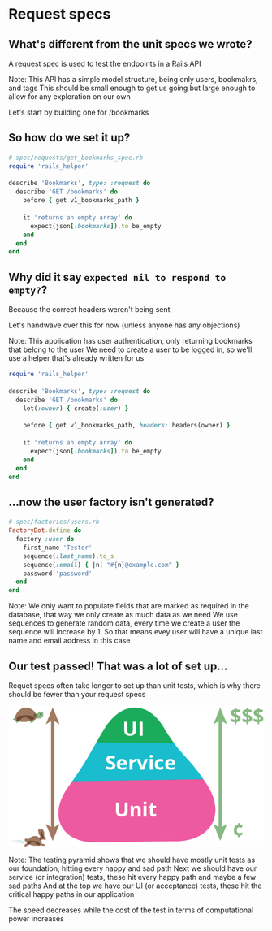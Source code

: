 <!--Meta theme:solarized title:Learn RSpec 04-->

<!--sec 1.1-->
# Request specs

<!--sec 1.2-->
## What's different from the unit specs we wrote?

<!--sec 1.3-->
A request spec is used to test the endpoints in a Rails API

Note:
This API has a simple model structure, being only users, bookmakrs, and tags
This should be small enough to get us going but large enough to allow for any exploration on our own
<!--sec 1.4-->
Let's start by building one for /bookmarks

<!--sec 2.1-->
## So how do we set it up?

<!--sec 2.2-->
```ruby
# spec/requests/get_bookmarks_spec.rb
require 'rails_helper'

describe 'Bookmarks', type: :request do
  describe 'GET /bookmarks' do
    before { get v1_bookmarks_path }

    it 'returns an empty array' do
      expect(json[:bookmarks]).to be_empty
    end
  end
end
```

<!--sec 2.3-->
## Why did it say `expected nil to respond to empty?`?

<!--sec 2.4-->
Because the correct headers weren't being sent

<!--sec 2.5-->
Let's handwave over this for now (unless anyone has any objections)

Note:
This application has user authentication, only returning bookmarks that belong to the user
We need to create a user to be logged in, so we'll use a helper that's already written for us 

<!--sec 2.6-->
```ruby
require 'rails_helper'

describe 'Bookmarks', type: :request do
  describe 'GET /bookmarks' do
    let(:owner) { create(:user) }

    before { get v1_bookmarks_path, headers: headers(owner) }

    it 'returns an empty array' do
      expect(json[:bookmarks]).to be_empty
    end
  end
end
```

<!--sec 3.1-->
## ...now the user factory isn't generated?

<!--sec 3.2-->
```ruby
# spec/factories/users.rb
FactoryBot.define do
  factory :user do
    first_name 'Tester'
    sequence(:last_name).to_s
    sequence(:email) { |n| "#{n}@example.com" }
    password 'password'
  end
end
```

Note:
We only want to populate fields that are marked as required in the database, that way we only create as much data as we need
We use sequences to generate random data, every time we create a user the sequence will increase by 1.  So that means evey user will have a unique last name and email address in this case

<!--sec 4.1-->
## Our test passed! That was a lot of set up...

<!--sec 4.2-->
Requet specs often take longer to set up than unit tests, which is why there should be fewer than your request specs

<!--sec 4.3-->
![pyramid](images/test_pyramid.png)

Note:
The testing pyramid shows that we should have mostly unit tests as our foundation, hitting every happy and sad path
Next we should have our service (or integration) tests, these hit every happy path and maybe a few sad paths
And at the top we have our UI (or acceptance) tests, these hit the critical happy paths in our application

The speed decreases while the cost of the test in terms of computational power increases
